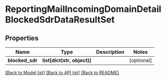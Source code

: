 # ReportingMailIncomingDomainDetailBlockedSdrDataResultSet

## Properties
Name | Type | Description | Notes
------------ | ------------- | ------------- | -------------
**blocked_sdr** | **list[dict(str, object)]** |  | [optional] 

[[Back to Model list]](../README.md#documentation-for-models) [[Back to API list]](../README.md#documentation-for-api-endpoints) [[Back to README]](../README.md)

